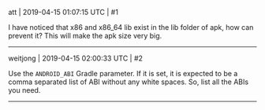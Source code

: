 att | 2019-04-15 01:07:15 UTC | #1

I have noticed that x86 and x86_64 lib exist in the lib folder of apk, how can prevent it?
This will make the apk size very big.

-------------------------

weitjong | 2019-04-15 02:00:33 UTC | #2

Use the `ANDROID_ABI` Gradle parameter. If it is set, it is expected to be a comma separated list of ABI without any white spaces. So, list all the ABIs you need.

-------------------------

